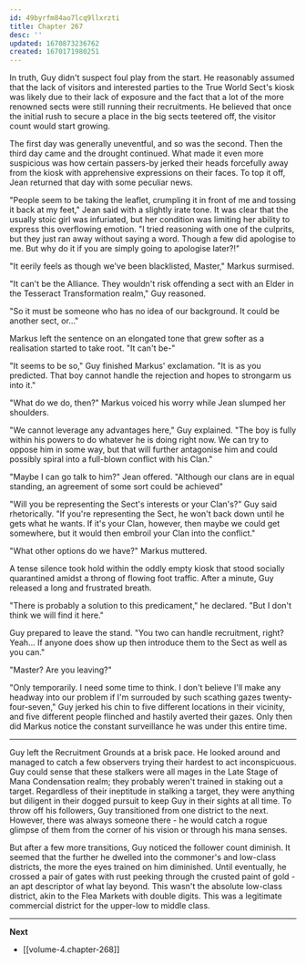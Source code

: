 ```yaml
---
id: 49byrfm84ao7lcq9llxrzti
title: Chapter 267
desc: ''
updated: 1670873236762
created: 1670171980251
---
```


In truth, Guy didn't suspect foul play from the start. He reasonably assumed that the lack of visitors and interested parties to the True World Sect's kiosk was likely due to their lack of exposure and the fact that a lot of the more renowned sects were still running their recruitments. He believed that once the initial rush to secure a place in the big sects teetered off, the visitor count would start growing.

The first day was generally uneventful, and so was the second. Then the third day came and the drought continued. What made it even more suspicious was how certain passers-by jerked their heads forcefully away from the kiosk with apprehensive expressions on their faces. To top it off, Jean returned that day with some peculiar news.

"People seem to be taking the leaflet, crumpling it in front of me and tossing it back at my feet," Jean said with a slightly irate tone. It was clear that the usually stoic girl was infuriated, but her condition was limiting her ability to express this overflowing emotion. "I tried reasoning with one of the culprits, but they just ran away without saying a word. Though a few did apologise to me. But why do it if you are simply going to apologise later?!"

"It eerily feels as though we've been blacklisted, Master," Markus surmised.

"It can't be the Alliance. They wouldn't risk offending a sect with an Elder in the Tesseract Transformation realm," Guy reasoned.

"So it must be someone who has no idea of our background. It could be another sect, or..."

Markus left the sentence on an elongated tone that grew softer as a realisation started to take root. "It can't be-"

"It seems to be so," Guy finished Markus' exclamation. "It is as you predicted. That boy cannot handle the rejection and hopes to strongarm us into it."

"What do we do, then?" Markus voiced his worry while Jean slumped her shoulders.

"We cannot leverage any advantages here," Guy explained. "The boy is fully within his powers to do whatever he is doing right now. We can try to oppose him in some way, but that will further antagonise him and could possibly spiral into a full-blown conflict with his Clan."

"Maybe I can go talk to him?" Jean offered. "Although our clans are in equal standing, an agreement of some sort could be achieved"

"Will you be representing the Sect's interests or your Clan's?" Guy said rhetorically. "If you're representing the Sect, he won't back down until he gets what he wants. If it's your Clan, however, then maybe we could get somewhere, but it would then embroil your Clan into the conflict."

"What other options do we have?" Markus muttered.

A tense silence took hold within the oddly empty kiosk that stood socially quarantined amidst a throng of flowing foot traffic. After a minute, Guy released a long and frustrated breath.

"There is probably a solution to this predicament," he declared. "But I don't think we will find it here."

Guy prepared to leave the stand. "You two can handle recruitment, right? Yeah... If anyone does show up then introduce them to the Sect as well as you can."

"Master? Are you leaving?"

"Only temporarily. I need some time to think. I don't believe I'll make any headway into our problem if I'm surrouded by such scathing gazes twenty-four-seven," Guy jerked his chin to five different locations in their vicinity, and five different people flinched and hastily averted their gazes. Only then did Markus notice the constant surveillance he was under this entire time.

____

Guy left the Recruitment Grounds at a brisk pace. He looked around and managed to catch a few observers trying their hardest to act inconspicuous. Guy could sense that these stalkers were all mages in the Late Stage of Mana Condensation realm; they probably weren't trained in staking out a target. Regardless of their ineptitude in stalking a target, they were anything but diligent in their dogged pursuit to keep Guy in their sights at all time. To throw off his followers, Guy transitioned from one district to the next. However, there was always someone there - he would catch a rogue glimpse of them from the corner of his vision or through his mana senses.

But after a few more transitions, Guy noticed the follower count diminish. It seemed that the further he dwelled into the commoner's and low-class districts, the more the eyes trained on him diminished. Until eventually, he crossed a pair of gates with rust peeking through the crusted paint of gold - an apt descriptor of what lay beyond. This wasn't the absolute low-class district, akin to the Flea Markets with double digits. This was a legitimate commercial district for the upper-low to middle class.

____

**Next**
* [[volume-4.chapter-268]]